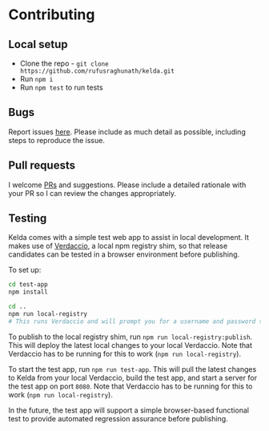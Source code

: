 # Contributing

## Local setup

- Clone the repo - `git clone https://github.com/rufusraghunath/kelda.git`
- Run `npm i`
- Run `npm test` to run tests

## Bugs

Report issues [here](https://github.com/rufusraghunath/kelda/issues). Please include as much detail as possible, including steps to reproduce the issue.

## Pull requests

I welcome [PRs](https://github.com/rufusraghunath/kelda/pulls) and suggestions. Please include a detailed rationale with your PR so I can review the changes appropriately.

## Testing

Kelda comes with a simple test web app to assist in local development. It makes use of [Verdaccio](https://github.com/verdaccio/verdaccio), a local npm registry shim, so that release candidates can be tested in a browser environment before publishing.

To set up:

```bash
cd test-app
npm install

cd ..
npm run local-registry
# This runs Verdaccio and will prompt you for a username and password to use for the registry shim
```

To publish to the local registry shim, run `npm run local-registry:publish`. This will deploy the latest local changes to your local Verdaccio. Note that Verdaccio has to be running for this to work (`npm run local-registry`).

To start the test app, run `npm run test-app`. This will pull the latest changes to Kelda from your local Verdaccio, build the test app, and start a server for the test app on port `8080`. Note that Verdaccio has to be running for this to work (`npm run local-registry`).

In the future, the test app will support a simple browser-based functional test to provide automated regression assurance before publishing.
